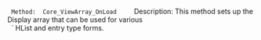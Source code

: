   `Method:  Core_ViewArray_OnLoad    `Description: This method sets up the Display array that can be used for various     `   HList and entry type forms.  